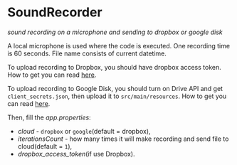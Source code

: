 # SoundRecorder
_sound recording on a microphone and sending to dropbox or google disk_

A local microphone is used where the code is executed. One recording time is 60 seconds. File name consists of current datetime.

To upload recording to Dropbox, you should have dropbox access token. How to get you can read [here](https://github.com/dropbox/dropbox-sdk-java).

To upload recording to Google Disk, you should turn on Drive API and get `client_secrets.json`, then upload it to `src/main/resources`. How to get you can read [here](https://developers.google.com/drive/api/v3/quickstart/java).


Then, fill the _app.properties_: 
- _cloud_ - `dropbox` or `google`(default = dropbox), 
- _iterationsCount_ - how many times it will make recording and send file to cloud(default = `1`),
- _dropbox_access_token_(if use Dropbox). 